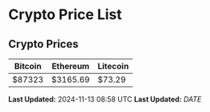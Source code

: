 # Crypto Price List

## Crypto Prices
| Bitcoin | Ethereum | Litecoin |
| ------- | -------- | -------- |
| $87323 | $3165.69 | $73.29 |
**Last Updated:** 2024-11-13 08:58 UTC
**Last Updated:** $DATE$
